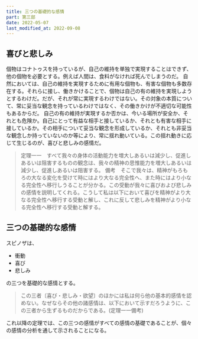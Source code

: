 ```yaml
---
title: 三つの基礎的な感情
part: 第三部
date: 2022-05-07
last_modified_at: 2022-09-08
---
```


## 喜びと悲しみ

個物はコナトゥスを持っているが、自己の維持を単独で実現することはできず、他の個物を必要とする。例えば人間は、食料がなければ死んでしまうのだ。
自然においては、自己の維持を実現するために有用な個物も、有害な個物も多数存在する。それらに接し、働きかけることで、個物は自己の有の維持を実現しようとするわけだ。だが、それが常に実現するわけではない。その対象の本質について、常に妥当な観念を持っているわけではなく、その働きかけが不適切な可能性もあるからだ。
自己の有の維持が実現するか否かは、今いる場所が安全か、それとも危険か。自己にとって有益な相手と接しているか、それとも有害な相手に接しているか。その相手について妥当な観念を形成しているか、それとも非妥当な観念しか持っていないのか等により、常に揺れ動いている。この揺れ動きに応じて生じるのが、喜びと悲しみの感情だ。

>定理一一　すべて我々の身体の活動能力を増大しあるいは減少し、促進しあるいは阻害するものの観念は、我々の精神の思惟能力を増大しあるいは減少し、促進しあるいは阻害する。
>備考　そこで我々は、精神がもろもろの大なる変化を受けて時にはより大なる完全性へ、また時にはより小なる完全性へ移行しうることが分かる。この受動が我々に喜びおよび悲しみの感情を説明してくれる。こうして私は以下において喜びを精神がより大なる完全性へ移行する受動と解し、これに反して悲しみを精神がより小なる完全性へ移行する受動と解する。

## 三つの基礎的な感情

スピノザは、

- 衝動
- 喜び
- 悲しみ

の三つを基礎的な感情とする。

>この三者〔喜び・悲しみ・欲望〕のほかには私は何ら他の基本的感情を認めない。なぜならその他の諸感情は、以下において示すだろうように、この三者から生ずるものだからである。(定理一一備考)

これ以降の定理では、この三つの感情がすべての感情の基礎であることが、個々の感情の分析を通して示されることになる。
